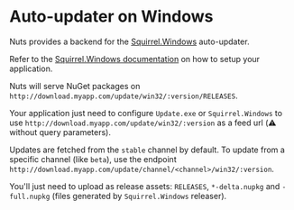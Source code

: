 # Auto-updater on Windows

Nuts provides a backend for the [Squirrel.Windows](https://github.com/Squirrel/Squirrel.Windows) auto-updater.

Refer to the [Squirrel.Windows documentation](https://github.com/Squirrel/Squirrel.Windows/tree/master/docs) on how to setup your application.

Nuts will serve NuGet packages on `http://download.myapp.com/update/win32/:version/RELEASES`.

Your application just need to configure `Update.exe` or `Squirrel.Windows` to use `http://download.myapp.com/update/win32/:version` as a feed url (:warning: without query parameters).

Updates are fetched from the `stable` channel by default. To update from a
specific channel (like `beta`), use the endpoint
`http://download.myapp.com/update/channel/<channel>/win32/:version`.

You'll just need to upload as release assets: `RELEASES`, `*-delta.nupkg` and `-full.nupkg` (files generated by `Squirrel.Windows` releaser).
